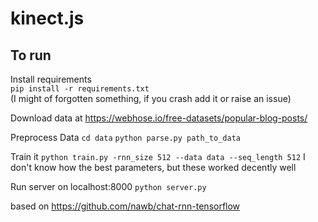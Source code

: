 # kinect.js

## To run  
Install requirements  
`pip install -r requirements.txt `  
(I might of forgotten something, if you crash add it or raise an issue)

Download data at https://webhose.io/free-datasets/popular-blog-posts/

Preprocess Data
`cd data`
`python parse.py path_to_data`

Train it
`python train.py -rnn_size 512 --data data --seq_length 512`
I don't know how the best parameters, but these worked decently well

Run server on localhost:8000
`python server.py`


based on https://github.com/nawb/chat-rnn-tensorflow
